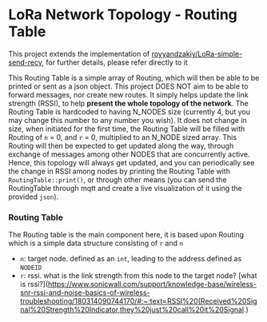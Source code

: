 # LoRa Network Topology - Routing Table

This project extends the implementation of [royyandzakiy/LoRa-simple-send-recv](https://github.com/royyandzakiy/LoRa-simple-send-recv), for further details, please refer directly to it

This Routing Table is a simple array of Routing, which will then be able to be printed or sent as a json object. This project DOES NOT aim to be able to forward messages, nor create new routes. It simply helps update the link strength (RSSI), to help **present the whole topology of the network**. The Routing Table is hardcoded to having N_NODES size (currently 4, but you may change this number to any number you wish). It does not change in size, when initiated for the first time, the Routing Table will be filled with Routing of `n` = 0, and `r` = 0, multiplied to an N_NODE sized array. This Routing will then be expected to get updated along the way, through exchange of messages among other NODES that are concurrently active. Hence, this topology will always get updated, and you can periodically see the change in RSSI among nodes by printing the Routing Table with `RoutingTable::print()`, or through other means (you can send the RoutingTable through mqtt and create a live visualization of it using the provided `json`).

### Routing Table
The Routing table is the main component here, it is based upon Routing which is a simple data structure consisting of `r` and `n`
- `n`: target node. defined as an `int`, leading to the address defined as `NODEID`
- `r`: rssi. what is the link strength from this node to the target node? [what is rssi?](https://www.sonicwall.com/support/knowledge-base/wireless-snr-rssi-and-noise-basics-of-wireless-troubleshooting/180314090744170/#:~:text=RSSI%20(Received%20Signal%20Strength%20Indicator,they%20just%20call%20it%20Signal.)